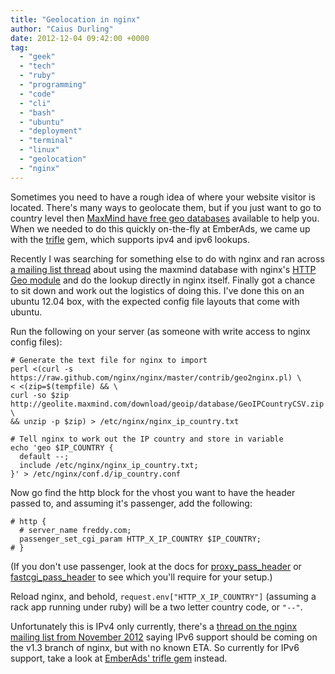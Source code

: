 ```yaml
---
title: "Geolocation in nginx"
author: "Caius Durling"
date: 2012-12-04 09:42:00 +0000
tag:
  - "geek"
  - "tech"
  - "ruby"
  - "programming"
  - "code"
  - "cli"
  - "bash"
  - "ubuntu"
  - "deployment"
  - "terminal"
  - "linux"
  - "geolocation"
  - "nginx"
---
```


Sometimes you need to have a rough idea of where your website visitor is located. There's many ways to geolocate them, but if you just want to go to country level then [MaxMind have free geo databases](http://dev.maxmind.com/geoip/geolite) available to help you. When we needed to do this quickly on-the-fly at EmberAds, we came up with the [trifle][] gem, which supports ipv4 and ipv6 lookups.

[trifle]: https://github.com/emberads/trifle#readme

Recently I was searching for something else to do with nginx and ran across [a mailing list thread][mlthread] about using the maxmind database with nginx's [HTTP Geo module](http://wiki.nginx.org/NginxHttpGeoModule) and do the lookup directly in nginx itself. Finally got a chance to sit down and work out the logistics of doing this. I've done this on an ubuntu 12.04 box, with the expected config file layouts that come with ubuntu.

[mlthread]: http://www.ruby-forum.com/topic/125810

Run the following on your server (as someone with write access to nginx config files):

```shell
# Generate the text file for nginx to import
perl <(curl -s https://raw.github.com/nginx/nginx/master/contrib/geo2nginx.pl) \
< <(zip=$(tempfile) && \
curl -so $zip http://geolite.maxmind.com/download/geoip/database/GeoIPCountryCSV.zip \
&& unzip -p $zip) > /etc/nginx/nginx_ip_country.txt

# Tell nginx to work out the IP country and store in variable
echo 'geo $IP_COUNTRY {
  default --;
  include /etc/nginx/nginx_ip_country.txt;
}' > /etc/nginx/conf.d/ip_country.conf
```

Now go find the http block for the vhost you want to have the header passed to, and assuming it's passenger, add the following:

```nginx
# http {
  # server_name freddy.com;
  passenger_set_cgi_param HTTP_X_IP_COUNTRY $IP_COUNTRY;
# }
```

(If you don't use passenger, look at the docs for [proxy\_pass\_header](http://wiki.nginx.org/HttpProxyModule#proxy_pass_header) or [fastcgi\_pass\_header](http://wiki.nginx.org/HttpFastcgiModule#fastcgi_pass_header) to see which you'll require for your setup.)

Reload nginx, and behold, `request.env["HTTP_X_IP_COUNTRY"]` (assuming a rack app running under ruby) will be a two letter country code, or `"--"`.

Unfortunately this is IPv4 only currently, there's a [thread on the nginx mailing list from November 2012](http://forum.nginx.org/read.php?29,232648) saying IPv6 support should be coming on the v1.3 branch of nginx, but with no known ETA. So currently for IPv6 support, take a look at [EmberAds' trifle gem][trifle] instead.
